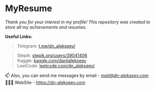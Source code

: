 # MyResume
_Thank you for your interest in my profile! This repository was created to store all my achievements and resumes._

**Useful Links:**
> Telegram: [t.me/dn_alekseev/](https://t.me/dn_alekseev/)

> Stepik: [stepik.org/users/39041406](https://stepik.org/users/39041406) \
> Kaggle: [kaggle.com/danilalekseev](https://kaggle.com/danilalekseev) \
> LeetCode: [leetcode.com/dn_alekseev/](https://leetcode.com/dn_alekseev/)

📫 Also, you can send me messages by email - *mail@dn-alekseev.com*\
👨🏻‍💻 WebSite - https://dn-alekseev.com
